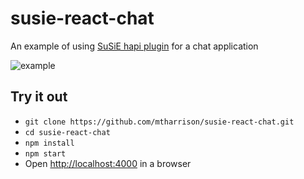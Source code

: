 # susie-react-chat
An example of using [SuSiE hapi plugin](https://www.npmjs.com/package/susie) for a chat application

![example](https://cldup.com/Z7lqA5nFmA.png)

## Try it out

- `git clone https://github.com/mtharrison/susie-react-chat.git`
- `cd susie-react-chat`
- `npm install`
- `npm start`
- Open [http://localhost:4000](http://localhost:4000) in a browser

